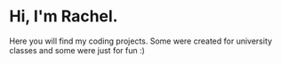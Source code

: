 # Hi, I'm Rachel. 
Here you will find my coding projects. Some were created for university classes and some were just for fun :)

